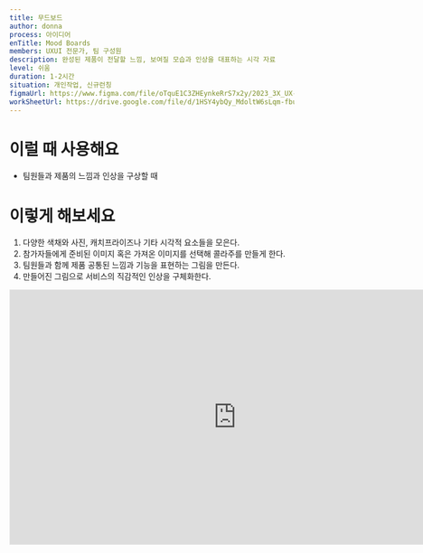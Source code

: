 ```yaml
---
title: 무드보드
author: donna
process: 아이디어
enTitle: Mood Boards
members: UXUI 전문가, 팀 구성원
description: 완성된 제품이 전달할 느낌, 보여질 모습과 인상을 대표하는 시각 자료
level: 쉬움
duration: 1-2시간
situation: 개인작업, 신규런칭
figmaUrl: https://www.figma.com/file/oTquE1C3ZHEynkeRrS7x2y/2023_3X_UX-Card_WorkSheet_Ver.3?type=design&node-id=104-4299&mode=design&t=uMLYbDeXRC8639ZD-4
workSheetUrl: https://drive.google.com/file/d/1HSY4ybQy_MdoltW6sLqm-fbuSMH5Cr08/view?usp=sharing
---
```


<!-- 프로세스별 보기: 공감, 설계, 프로토타입, 테스트 -->
<!--UXUI 전문가, 팀 구성원, 사용자, 이해관계자, 누구나 -->
<!--level: 쉬움, 중간, 어려움-->
<!--개인작업, 신규런칭, 리뉴얼고도화-->

# 이럴 때 사용해요

- 팀원들과 제품의 느낌과 인상을 구상할 때

# 이렇게 해보세요

1. 다양한 색채와 사진, 캐치프라이즈나 기타 시각적 요소들을 모은다. 
2. 참가자들에게 준비된 이미지 혹은 가져온 이미지를 선택해 콜라주를 만들게 한다. 
3. 팀원들과 함께 제품 공통된 느낌과 기능을 표현하는 그림을 만든다. 
4. 만들어진 그림으로 서비스의 직감적인 인상을 구체화한다.

<iframe style="border: 1px solid rgba(0, 0, 0, 0.1);" width="800" height="450" src="https://www.figma.com/embed?embed_host=share&url=https%3A%2F%2Fwww.figma.com%2Ffile%2FoTquE1C3ZHEynkeRrS7x2y%2F2023_3X_UX-Card_WorkSheet_Ver.3%3Ftype%3Ddesign%26node-id%3D104%253A1685%26mode%3Ddesign%26t%3DuMLYbDeXRC8639ZD-1" allowfullscreen></iframe>
